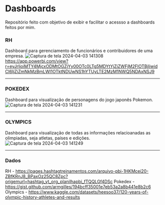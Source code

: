 # Dashboards
Repositório feito com objetivo de exibir e facilitar o acessso a dashboards feitos por mim.

### RH
Dashboard para gerenciamento de funcionários e contribuidores de uma empresa.
![Captura de tela 2024-04-03 141308](https://github.com/IgorJF/Dashboards/assets/111748228/17d93857-8df5-450c-9a0b-96460a59ed9b)
https://app.powerbi.com/view?r=eyJrIjoiMTY4MjcxODMtOGZjYy00OTc0LTg5MDYtYjZiZWFjM2FlOTBjIiwidCI6IjZiZmNkMzBmLWI1OTktNDUwNS1hYTUyLTE2MzM1NWQ5NDAxNSJ9

---
### POKEDEX
Dashboard para visualização de personagens do jogo japonês Pokemon.
![Captura de tela 2024-04-03 141231](https://github.com/IgorJF/Dashboards/assets/111748228/0d11e2a3-5ede-41c7-bab1-063b4d25fa18)

---
### OLYMPICS
Dashboard para visualização de todas as informações relacioanadas as olimpiadas, seja atletas, países e edições.
![Captura de tela 2024-04-03 141249](https://github.com/IgorJF/Dashboards/assets/111748228/ba226ce2-4234-46c2-a1c9-774d95227ebf)

---
### Dados
RH - https://pages.hashtagtreinamentos.com/arquivo-pbi-1HKMcei20-ZBfKRnJ8_BPaxOz25QC8Zpc?origemurl=hashtag_yt_org_planilhapbi_fTQQLGf4DSc
Pokedex - https://gist.github.com/armgilles/194bcff35001e7eb53a2a8b441e8b2c6
Olympics - https://www.kaggle.com/datasets/heesoo37/120-years-of-olympic-history-athletes-and-results
